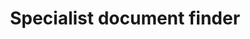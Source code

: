 ---
layout: frontend-template-documentation
sectionKey: Frontend templates
eleventyNavigation:
  parent: Finder
title: Specialist document finder
description: Specialist Document finders are used to search for Specialist documents
figmaLink:
howItWorks: The returned results in this finder are exclusively specialist documents. Thus, every document on the page will have the `specialist_document` content schema .
examples:
  0:
    title: "AAIB: Air Accidents Investigation Branch reports"
    link: https://www.gov.uk/aaib-reports
  1:
    title: Competition and Markets Authority cases and projects
    link: https://www.gov.uk/cma-cases
  2:
    title: Countryside Stewardship grant finder
    link: https://www.gov.uk/countryside-stewardship-grants
  3:
    title: International development funding
    link: https://www.gov.uk/international-development-funding
  4:
    title: Research for Development Outputs
    link: https://www.gov.uk/dfid-research-outputs
  5:
    title: European Structural and Investment Funds (ESIF)
    link: https://www.gov.uk/european-structural-investment-funds
  6:
    title: Marine Accident Investigation Branch reports
    link: https://www.gov.uk/maib-reports
  7:
    title: "Alerts, recalls and safety information: drugs and medical devices"
    link: https://www.gov.uk/drug-device-alerts
  8:
    title: Drug Safety Update
    link: https://www.gov.uk/drug-safety-update
  9:
    title: Rail Accident Investigation Branch reports
    link: https://www.gov.uk/raib-reports?report_type%5B%5D=investigation-report
  10:
    title: Service Standard Reports
    link: https://www.gov.uk/service-standard-reports
  11:
    title: Finance and support for your business
    link: https://www.gov.uk/business-finance-support-finder
contentDataLink:
contentSchema:
  title: finder
  link: https://docs.publishing.service.gov.uk/content-schemas/finder.html
contentType:
  title: finder
  link: https://docs.publishing.service.gov.uk/document-types/finder.html
renderingApp: finder frontend
components:
  0:
    componentName: Layout super navigation header
    componentURL: https://components.publishing.service.gov.uk/component-guide/layout_super_navigation_header
    generated: auto
    input:
  1:
    componentName: Contextual breadcrumbs
    componentURL: https://components.publishing.service.gov.uk/component-guide/contextual_breadcrumbs
    generated: auto
    input:
  2:
    componentName: The [Search](https://components.publishing.service.gov.uk/component-guide/search) component is above the filters, which occupies `1/3` of the page
    componentURL: 
    generated: auto
    input:
  3:
    componentName: Heading
    componentURL: https://components.publishing.service.gov.uk/component-guide/heading
    generated: auto
    input:
  4:
    componentName: "[Option select](https://components.publishing.service.gov.uk/component-guide/option_select) appears within the search filter"
    componentURL:
    generated: auto
    input:
  5:
    componentName: "[Select](https://components.publishing.service.gov.uk/component-guide/select) appears within the search filter"
    componentURL:
    generated: auto
    input:
  6:
    componentName: "[Form checkboxes](https://components.publishing.service.gov.uk/component-guide/checkboxes) appears within the search filter"
    componentURL:
    generated: auto
    input:
  7:
    componentName: "[Form hint text](https://components.publishing.service.gov.uk/component-guide/hint) appears within the search filter"
    componentURL:
    generated: auto
    input:
  8:
    componentName: "[Date filter](https://govuk-finder-frontend.herokuapp.com/component-guide/date_filter) appears within the search filter"
    componentURL:
    generated: auto
    input:
  9:
    componentName: All the filters are within the [Expander](https://govuk-finder-frontend.herokuapp.com/component-guide/expander)
    componentURL: 
    generated: auto
    input:
  10:
    componentName: "[Previous and next navigation](https://components.publishing.service.gov.uk/component-guide/previous_and_next_navigation) appears if there is more than 20 returned search results"
    componentURL: 
    generated: auto
    input:
  11:
    componentName: Subscription link
    componentURL: https://components.publishing.service.gov.uk/component-guide/subscription_links
    generated: auto
    input:
  12:
    componentName: Document list
    componentURL: https://components.publishing.service.gov.uk/component-guide/document_list
    generated: auto
    input:
  13:
    componentName: Feedback
    componentURL: https://components.publishing.service.gov.uk/component-guide/feedback
    generated: auto
    input:
  14:
    componentName: Layout footer
    componentURL: https://components.publishing.service.gov.uk/component-guide/layout_footer
    generated: auto
    input:
  15:
    componentName: Page title
    componentURL: https://components.publishing.service.gov.uk/component-guide/title
    generated: auto
    input:
  16:
    componentName: The [Govspeak content](https://components.publishing.service.gov.uk/component-guide/govspeak) is situated above the filter and returned results
    componentURL:
    generated: auto
    input:
  17:
    componentName: Phase banner
    componentURL: https://components.publishing.service.gov.uk/component-guide/phase_banner
    generated: auto
    input:
  18:
    componentName: Metadata block
    componentURL: https://components.publishing.service.gov.uk/component-guide/metadata
    generated: auto
    input:
insights:
  0:
    title:
    link:
    description:
    date:
issues:
  0:
    title:
    link:
issueLink:
---